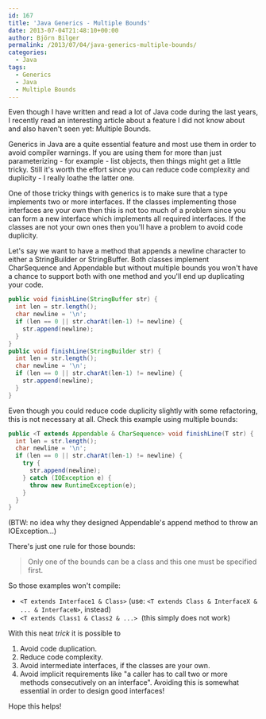 ```yaml
---
id: 167
title: 'Java Generics - Multiple Bounds'
date: 2013-07-04T21:48:10+00:00
author: Björn Bilger
permalink: /2013/07/04/java-generics-multiple-bounds/
categories:
  - Java
tags:
  - Generics
  - Java
  - Multiple Bounds
---
```

Even though I have written and read a lot of Java code during the last years, I recently read an interesting article about a feature I did not know about and also haven't seen yet: Multiple Bounds.

Generics in Java are a quite essential feature and most use them in order to avoid compiler warnings. If you are using them for more than just parameterizing - for example - list objects, then things might get a little tricky. Still it's worth the effort since you can reduce code complexity and duplicity - I really loathe the latter one.

One of those tricky things with generics is to make sure that a type implements two or more interfaces. If the classes implementing those interfaces are your own then this is not too much of a problem since you can form a new interface which implements all required interfaces. If the classes are not your own ones then you'll have a problem to avoid code duplicity.

<!--more-->

Let's say we want to have a method that appends a newline character to either a StringBuilder or StringBuffer. Both classes implement CharSequence and Appendable but without multiple bounds you won't have a chance to support both with one method and you'll end up duplicating your code.

``` java
public void finishLine(StringBuffer str) {
  int len = str.length();
  char newline = '\n';
  if (len == 0 || str.charAt(len-1) != newline) {
    str.append(newline);
  }
}
public void finishLine(StringBuilder str) {
  int len = str.length();
  char newline = '\n';
  if (len == 0 || str.charAt(len-1) != newline) {
    str.append(newline);
  }
}
```

Even though you could reduce code duplicity slightly with some refactoring, this is not necessary at all. Check this example using multiple bounds:

``` java
public <T extends Appendable & CharSequence> void finishLine(T str) {
  int len = str.length();
  char newline = '\n';
  if (len == 0 || str.charAt(len-1) != newline) {
    try {
      str.append(newline);
    } catch (IOException e) {
      throw new RuntimeException(e);
    }
  }
}
```

(BTW: no idea why they designed Appendable's append method to throw an IOException...)

There's just one rule for those bounds:

> Only one of the bounds can be a class and this one must be specified first.

So those examples won't compile:

  * `<T extends Interface1 & Class>` (use: `<T extends Class & InterfaceX & ... & InterfaceN>`, instead)
  * `<T extends Class1 & Class2 & ...>`  (this simply does not work)

With this neat *trick* it is possible to

  1. Avoid code duplication.
  2. Reduce code complexity.
  3. Avoid intermediate interfaces, if the classes are your own.
  4. Avoid implicit requirements like "a caller has to call two or more methods consecutively on an interface". Avoiding this is somewhat essential in order to design good interfaces!

Hope this helps!

